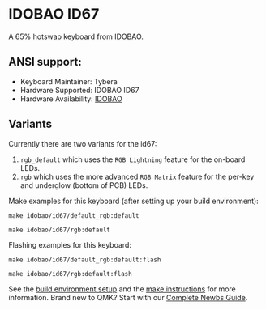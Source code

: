 # IDOBAO ID67

A 65% hotswap keyboard from IDOBAO.

## ANSI support:

* Keyboard Maintainer: Tybera
* Hardware Supported: IDOBAO ID67
* Hardware Availability: [IDOBAO](https://www.idobao.net/products/idobao-id67-65-hot-swappable-mechanical-keyboard-kit-1)

## Variants

Currently there are two variants for the id67:
1. `rgb_default` which uses the `RGB Lightning` feature for the on-board LEDs.
2. `rgb` which uses the more advanced `RGB Matrix` feature for the per-key and underglow (bottom of PCB) LEDs.

Make examples for this keyboard (after setting up your build environment):

    make idobao/id67/default_rgb:default

    make idobao/id67/rgb:default

Flashing examples for this keyboard:

    make idobao/id67/default_rgb:default:flash

    make idobao/id67/rgb:default:flash

See the [build environment setup](https://docs.qmk.fm/#/getting_started_build_tools) and the [make instructions](https://docs.qmk.fm/#/getting_started_make_guide) for more information. Brand new to QMK? Start with our [Complete Newbs Guide](https://docs.qmk.fm/#/newbs).
